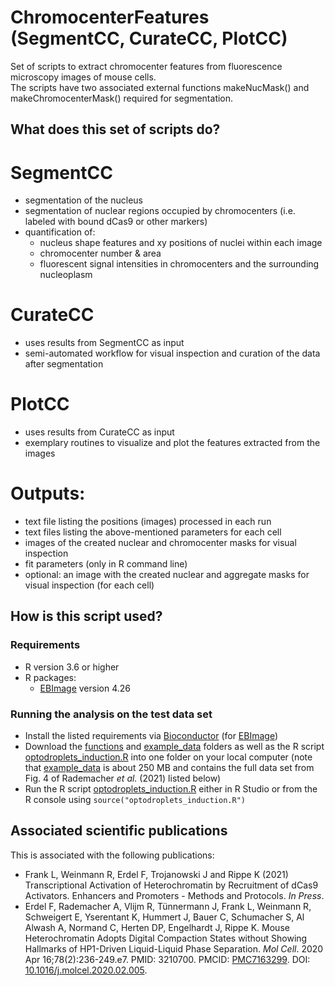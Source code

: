 # ChromocenterFeatures (SegmentCC, CurateCC, PlotCC)
Set of scripts to extract chromocenter features from fluorescence microscopy images of mouse cells.<br/>
The scripts have two associated external functions makeNucMask() and makeChromocenterMask() required for segmentation.<br/>

## What does this set of scripts do?
# SegmentCC
* segmentation of the nucleus
* segmentation of nuclear regions occupied by chromocenters (i.e. labeled with bound dCas9 or other markers)
* quantification of:
  * nucleus shape features and xy positions of nuclei within each image
  * chromocenter number & area
  * fluorescent signal intensities in chromocenters and the surrounding nucleoplasm
# CurateCC
* uses results from SegmentCC as input
* semi-automated workflow for visual inspection and curation of the data after segmentation
# PlotCC
* uses results from CurateCC as input
* exemplary routines to visualize and plot the features extracted from the images
# Outputs:
  * text file listing the positions (images) processed in each run 
  * text files listing the above-mentioned parameters for each cell
  * images of the created nuclear and chromocenter masks for visual inspection
  * fit parameters (only in R command line)
  * optional: an image with the created nuclear and aggregate masks for visual inspection (for each cell)

## How is this script used?

### Requirements
* R version 3.6 or higher
* R packages:
  * [EBImage](https://bioconductor.org/packages/release/bioc/html/EBImage.html) version 4.26


### Running the analysis on the test data set
* Install the listed requirements via [Bioconductor](https://bioconductor.org/) (for [EBImage](https://bioconductor.org/packages/release/bioc/html/EBImage.html))
* Download the [functions](https://github.com/AnneRademacher/Optodroplets/tree/main/functions) and [example_data](https://github.com/AnneRademacher/Optodroplets/tree/main/example_data) folders as well as the R script [optodroplets_induction.R](https://github.com/AnneRademacher/Optodroplets/blob/main/optodroplets_induction.R) into one folder on your local computer (note that [example_data](https://github.com/AnneRademacher/Optodroplets/tree/main/example_data) is about 250 MB and contains the full data set from Fig. 4 of Rademacher *et al.* (2021) listed below)
* Run the R script [optodroplets_induction.R](https://github.com/AnneRademacher/Optodroplets/blob/main/optodroplets_induction.R) either in R Studio or from the R console using `source("optodroplets_induction.R")`

## Associated scientific publications
This is associated with the following publications:
* Frank L, Weinmann R, Erdel F, Trojanowski J and Rippe K (2021) Transcriptional Activation of Heterochromatin by Recruitment of dCas9 Activators. Enhancers and Promoters - Methods and Protocols. *In Press*.
* Erdel F, Rademacher A, Vlijm R, Tünnermann J, Frank L, Weinmann R, Schweigert E, Yserentant K, Hummert J, Bauer C, Schumacher S, Al Alwash A, Normand C, Herten DP, Engelhardt J, Rippe K. Mouse Heterochromatin Adopts Digital Compaction States without Showing Hallmarks of HP1-Driven Liquid-Liquid Phase Separation. *Mol Cell*. 2020 Apr 16;78(2):236-249.e7. PMID: 3210700. PMCID: [PMC7163299](http://www.ncbi.nlm.nih.gov/pmc/articles/pmc7163299/). DOI: [10.1016/j.molcel.2020.02.005](https://doi.org/10.1016/j.molcel.2020.02.005).
